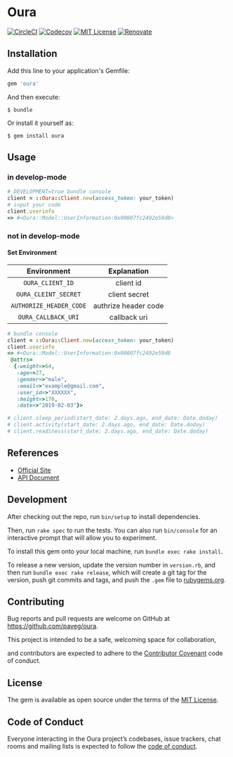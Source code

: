 Oura
====

[![CircleCI](https://circleci.com/gh/paveg/oura.svg?style=svg&circle-token=510e032854535d58837e088b89650cc931ae12be)][circleci]
[![Codecov](https://codecov.io/gh/paveg/oura/branch/master/graph/badge.svg)][codecov]
[![MIT License](http://img.shields.io/badge/license-MIT-blue.svg?style=flat-square)][license]
[![Renovate](https://badges.renovateapi.com/github/paveg/oura)][renovate]

[circleci]: https://circleci.com/gh/paveg/oura
[codecov]: https://codecov.io/gh/paveg/oura
[license]: https://github.com/paveg/oura/blob/master/LICENSE
[renovate]: https://github.com/renovatebot/renovate

## Installation

Add this line to your application's Gemfile:

```ruby
gem 'oura'
```

And then execute:

    $ bundle

Or install it yourself as:

    $ gem install oura

## Usage

### in develop-mode

```ruby
# DEVELOPMENT=true bundle console
client = ::Oura::Client.new(access_token: your_token)
# input your code
client.userinfo
=> #<Oura::Model::UserInformation:0x00007fc2492e59d8>
```

### not in develop-mode

#### Set Environment

|Environment|Explanation|
|:---:|:---:|
| `OURA_CLIENT_ID` | client id |
| `OURA_CLEINT_SECRET` | client secret |
| `AUTHORIZE_HEADER_CODE` | authrize header code |
| `OURA_CALLBACK_URI` | callback uri |


```ruby
# bundle console
client = ::Oura::Client.new(access_token: your_token)
client.userinfo
=> #<Oura::Model::UserInformation:0x00007fc2492e59d8
 @attrs=
  {:weight=>64,
   :age=>27,
   :gender=>"male",
   :email=>"example@gmail.com",
   :user_id=>"XXXXXX",
   :height=>170,
   :date=>"2019-02-03"}>

# client.sleep_period(start_date: 2.days.ago, end_date: Date.doday)
# client.activity(start_date: 2.days.ago, end_date: Date.doday)
# client.readiness(start_date: 2.days.ago, end_date: Date.doday)
```

## References

- [Official Site](https://ouraring.com/)
- [API Document](https://cloud.ouraring.com/docs/)

## Development

After checking out the repo, run `bin/setup` to install dependencies. 

Then, run `rake spec` to run the tests. You can also run `bin/console` for an interactive prompt that will allow you to experiment.

To install this gem onto your local machine, run `bundle exec rake install`. 

To release a new version, update the version number in `version.rb`, and then run `bundle exec rake release`, which will create a git tag for the version, push git commits and tags, and push the `.gem` file to [rubygems.org](https://rubygems.org).

## Contributing

Bug reports and pull requests are welcome on GitHub at https://github.com/paveg/oura.

This project is intended to be a safe, welcoming space for collaboration,
 
 and contributors are expected to adhere to the [Contributor Covenant](http://contributor-covenant.org) code of conduct.

## License

The gem is available as open source under the terms of the [MIT License](https://opensource.org/licenses/MIT).

## Code of Conduct

Everyone interacting in the Oura project’s codebases, issue trackers, chat rooms and mailing lists is expected to follow the [code of conduct](https://github.com/[USERNAME]/oura/blob/master/CODE_OF_CONDUCT.md).
